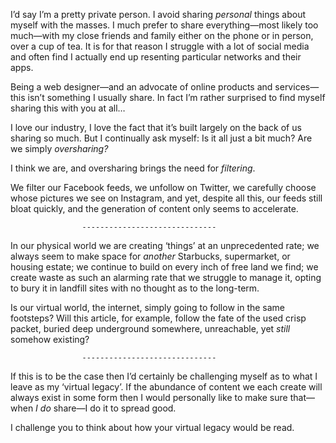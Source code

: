 

I’d say I’m a pretty private person. I avoid sharing *personal* things about myself with the masses. I
much prefer to share everything—most likely too much—with my close friends and family either on the phone
or in person, over a cup of tea. It is for that reason I struggle with a lot of social media and often find I
actually end up resenting particular networks and their apps.

Being a web designer—and an advocate of online products and services—this isn’t something I usually
share. In fact I’m rather surprised to find myself sharing this with you at all…

I love our industry, I love the fact that it’s built largely on the back of us sharing so much. But I
continually ask myself: Is it all just a bit much? Are we simply *oversharing?*

I think we are, and oversharing brings the need for *filtering*.

We filter our Facebook feeds, we unfollow on Twitter, we carefully choose whose pictures we see on Instagram,
and yet, despite all this, our feeds still bloat quickly, and the generation of content only seems to
accelerate.

                    ------------------------------                    

In our physical world we are creating ‘things’ at an unprecedented rate; we always seem to make space for
*another* Starbucks, supermarket, or housing estate; we continue to build on every inch of free land we find;
we create waste as such an alarming rate that we struggle to manage it, opting to bury it in landfill sites
with no thought as to the long-term.

Is our virtual world, the internet, simply going to follow in the same footsteps? Will this article, for
example, follow the fate of the used crisp packet, buried deep underground somewhere, unreachable, yet *still*
somehow existing?

                    ------------------------------                    

If this is to be the case then I’d certainly be challenging myself as to what I leave as my ‘virtual
legacy’. If the abundance of content we each create will always exist in some form then I would personally
like to make sure that—when *I do* share—I do it to spread good.

I challenge you to think about how your virtual legacy would be read.